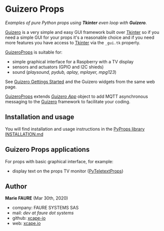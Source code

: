 ﻿# Guizero Props
*Examples of pure Python props using **Tkinter** even loop with **Guizero**.*

<a href="https://pypi.org/project/guizero/" target="_blank">Guizero</a> is a very simple and easy GUI framework built over [Tkinter](https://docs.python.org/3/library/tkinter.html) so if you need a simple GUI for your props it's a reasonable choice and if you need more features you have access to <a href="https://docs.python.org/3/library/tkinter.html" target="_blank">Tkinter</a> via the `_gui.tk` property.

[GuizeroProps](./GuizeroProps) is suitable for:
* simple graphical interface for a Raspberry with a TV display 
* sensors and actuators (GPIO and I2C shieds)
* sound (*playsound, pydub, aplay, mplayer, mpg123*)

See <a href="https://pypi.org/project/guizero/" target="_blank">Guizero Gettings Started</a> and the Guizero widgets from the same web page.

[GuizeroProps](./GuizeroProps) extends *<a href="https://lawsie.github.io/guizero/app/" target="_blank">Guizero App</a>* object to add MQTT asynchronous messaging to the <a href="https://pypi.org/project/guizero/" target="_blank">Guizero</a> framework to facilitate your coding.

## Installation and usage
You will find installation and usage instructions in the [PyProps library INSTALLATION.md](../INSTALLATION.md)


## Guizero Props applications
For props with basic graphical interface, for example:
* display text on the props TV monitor ([PyTeletextProps](PyTeletextProps))


## Author

**Marie FAURE** (Mar 30th, 2020)
* company: FAURE SYSTEMS SAS
* mail: *dev at faure dot systems*
* github: <a href="https://github.com/xcape-io?tab=repositories" target="_blank">xcape-io</a>
* web: <a href="https://xcape.io/" target="_blank">xcape.io</a>